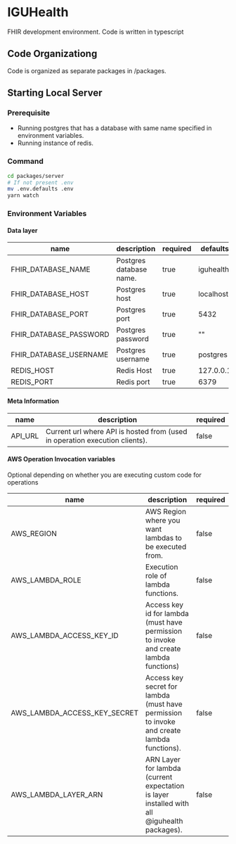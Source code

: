 # IGUHealth

FHIR development environment. Code is written in typescript

## Code Organizationg

Code is organized as separate packages in /packages.

## Starting Local Server

### Prerequisite

- Running postgres that has a database with same name specified in environment variables.
- Running instance of redis.

### Command

```bash
cd packages/server
# If not present .env
mv .env.defaults .env
yarn watch
```

### Environment Variables

#### Data layer

| name                   | description             | required | defaults  |
| ---------------------- | ----------------------- | -------- | --------- |
| FHIR_DATABASE_NAME     | Postgres database name. | true     | iguhealth |
| FHIR_DATABASE_HOST     | Postgres host           | true     | localhost |
| FHIR_DATABASE_PORT     | Postgres port           | true     | 5432      |
| FHIR_DATABASE_PASSWORD | Postgres password       | true     | ""        |
| FHIR_DATABASE_USERNAME | Postgres username       | true     | postgres  |
| REDIS_HOST             | Redis Host              | true     | 127.0.0.1 |
| REDIS_PORT             | Redis port              | true     | 6379      |

#### Meta Information

| name    | description                                                                 | required |
| ------- | --------------------------------------------------------------------------- | -------- |
| API_URL | Current url where API is hosted from (used in operation execution clients). | false    |

#### AWS Operation Invocation variables

Optional depending on whether you are executing custom code for operations

| name                         | description                                                                                 | required |
| ---------------------------- | ------------------------------------------------------------------------------------------- | -------- |
| AWS_REGION                   | AWS Region where you want lambdas to be executed from.                                      | false    |
| AWS_LAMBDA_ROLE              | Execution role of lambda functions.                                                         | false    |
| AWS_LAMBDA_ACCESS_KEY_ID     | Access key id for lambda (must have permission to invoke and create lambda functions)       | false    |
| AWS_LAMBDA_ACCESS_KEY_SECRET | Access key secret for lambda (must have permission to invoke and create lambda functions).  | false    |
| AWS_LAMBDA_LAYER_ARN         | ARN Layer for lambda (current expectation is layer installed with all @iguhealth packages). | false    |
